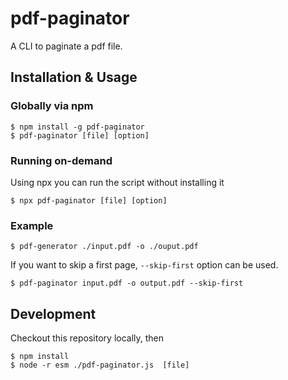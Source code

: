 # pdf-paginator
A CLI to paginate a pdf file.


## Installation & Usage

### Globally via npm

```
$ npm install -g pdf-paginator
$ pdf-paginator [file] [option]
```

### Running on-demand
Using npx you can run the script without installing it

```
$ npx pdf-paginator [file] [option]
```

### Example

```
$ pdf-generator ./input.pdf -o ./ouput.pdf
```

If you want to skip a first page, `--skip-first` option can be used.

```
$ pdf-paginator input.pdf -o output.pdf --skip-first
```

## Development

Checkout this repository locally, then

```
$ npm install
$ node -r esm ./pdf-paginator.js  [file]
```

